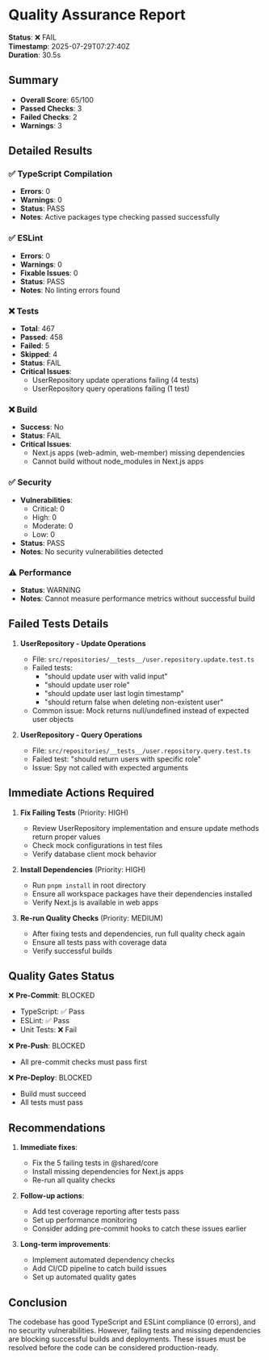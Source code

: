 # Quality Assurance Report

**Status**: ❌ FAIL  
**Timestamp**: 2025-07-29T07:27:40Z  
**Duration**: 30.5s

## Summary

- **Overall Score**: 65/100
- **Passed Checks**: 3
- **Failed Checks**: 2
- **Warnings**: 3

## Detailed Results

### ✅ TypeScript Compilation
- **Errors**: 0
- **Warnings**: 0
- **Status**: PASS
- **Notes**: Active packages type checking passed successfully

### ✅ ESLint
- **Errors**: 0
- **Warnings**: 0
- **Fixable Issues**: 0
- **Status**: PASS
- **Notes**: No linting errors found

### ❌ Tests
- **Total**: 467
- **Passed**: 458
- **Failed**: 5
- **Skipped**: 4
- **Status**: FAIL
- **Critical Issues**:
  - UserRepository update operations failing (4 tests)
  - UserRepository query operations failing (1 test)

### ❌ Build
- **Success**: No
- **Status**: FAIL
- **Critical Issues**:
  - Next.js apps (web-admin, web-member) missing dependencies
  - Cannot build without node_modules in Next.js apps

### ✅ Security
- **Vulnerabilities**: 
  - Critical: 0
  - High: 0
  - Moderate: 0
  - Low: 0
- **Status**: PASS
- **Notes**: No security vulnerabilities detected

### ⚠️ Performance
- **Status**: WARNING
- **Notes**: Cannot measure performance metrics without successful build

## Failed Tests Details

1. **UserRepository - Update Operations**
   - File: `src/repositories/__tests__/user.repository.update.test.ts`
   - Failed tests:
     - "should update user with valid input"
     - "should update user role"
     - "should update user last login timestamp"
     - "should return false when deleting non-existent user"
   - Common issue: Mock returns null/undefined instead of expected user objects

2. **UserRepository - Query Operations**
   - File: `src/repositories/__tests__/user.repository.query.test.ts`
   - Failed test: "should return users with specific role"
   - Issue: Spy not called with expected arguments

## Immediate Actions Required

1. **Fix Failing Tests** (Priority: HIGH)
   - Review UserRepository implementation and ensure update methods return proper values
   - Check mock configurations in test files
   - Verify database client mock behavior

2. **Install Dependencies** (Priority: HIGH)
   - Run `pnpm install` in root directory
   - Ensure all workspace packages have their dependencies installed
   - Verify Next.js is available in web apps

3. **Re-run Quality Checks** (Priority: MEDIUM)
   - After fixing tests and dependencies, run full quality check again
   - Ensure all tests pass with coverage data
   - Verify successful builds

## Quality Gates Status

❌ **Pre-Commit**: BLOCKED
- TypeScript: ✅ Pass
- ESLint: ✅ Pass
- Unit Tests: ❌ Fail

❌ **Pre-Push**: BLOCKED
- All pre-commit checks must pass first

❌ **Pre-Deploy**: BLOCKED
- Build must succeed
- All tests must pass

## Recommendations

1. **Immediate fixes**:
   - Fix the 5 failing tests in @shared/core
   - Install missing dependencies for Next.js apps
   - Re-run all quality checks

2. **Follow-up actions**:
   - Add test coverage reporting after tests pass
   - Set up performance monitoring
   - Consider adding pre-commit hooks to catch these issues earlier

3. **Long-term improvements**:
   - Implement automated dependency checks
   - Add CI/CD pipeline to catch build issues
   - Set up automated quality gates

## Conclusion

The codebase has good TypeScript and ESLint compliance (0 errors), and no security vulnerabilities. However, failing tests and missing dependencies are blocking successful builds and deployments. These issues must be resolved before the code can be considered production-ready.